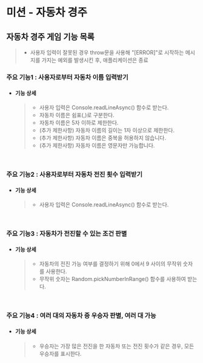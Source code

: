 # 미션 - 자동차 경주

## 자동차 경주 게임 기능 목록

> - 사용자 입력이 잘못된 경우 throw문을 사용해 "[ERROR]"로 시작하는 메시지를 가지는 예외를 발생시킨 후, 애플리케이션은 종료

### 주요 기능1 : 사용자로부터 자동차 이름 입력받기

- #### 기능 상세
  > - 사용자 입력은 Console.readLineAsync() 함수로 받는다.
  > - 자동차 이름은 쉼표(,)로 구분한다.
  > - 자동차 이름은 5자 이하로 제한한다.
  > - (추가 제한사항) 자동차 이름의 길이는 1자 이상으로 제한한다.
  > - (추가 제한사항) 자동차 이름은 중복을 허용하지 않습니다.
  > - (추가 제한사항) 자동차 이름은 영문자만 가능합니다.

<br />

### 주요 기능2 : 사용자로부터 자동차 전진 횟수 입력받기

- #### 기능 상세
  > - 사용자 입력은 Console.readLineAsync() 함수로 받는다.

<br />

### 주요 기능3 : 자동차가 전진할 수 있는 조건 판별

- #### 기능 상세
  > - 자동차의 전진 가능 여부를 결정하기 위해 0에서 9 사이의 무작위 숫자를 사용한다.
  > - 무작위 숫자는 Random.pickNumberInRange() 함수를 사용하여 받는다.

<br />

### 주요 기능4 : 여러 대의 자동차 중 우승자 판별, 여러 대 가능

- #### 기능 상세
  > - 우승자는 가장 많은 전진을 한 자동차 또는 전진 횟수가 같은 경우, 모든 우승자를 표시한다.
